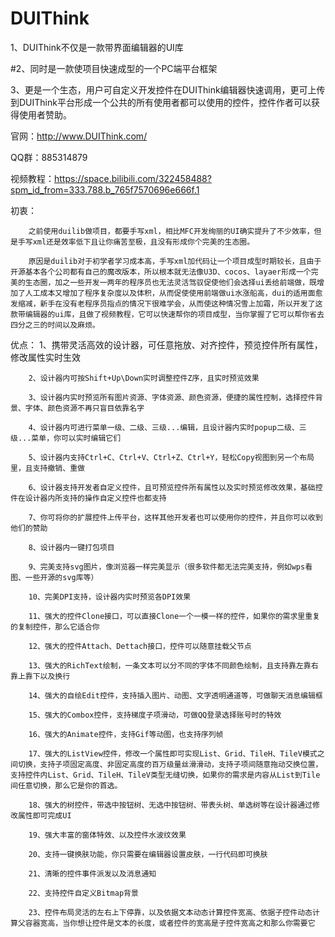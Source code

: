 # DUIThink
1、DUIThink不仅是一款带界面编辑器的UI库

#2、同时是一款使项目快速成型的一个PC端平台框架

3、更是一个生态，用户可自定义开发控件在DUIThink编辑器快速调用，更可上传到DUIThink平台形成一个公共的所有使用者都可以使用的控件，控件作者可以获得使用者赞助。

官网：http://www.DUIThink.com/

QQ群：885314879

视频教程：https://space.bilibili.com/322458488?spm_id_from=333.788.b_765f7570696e666f.1

初衷：
  
        之前使用duilib做项目，都要手写xml，相比MFC开发绚丽的UI确实提升了不少效率，但是手写xml还是效率低下且让你痛苦至极，且没有形成你个完美的生态圈。
  
        原因是duilib对于初学者学习成本高，手写xml加代码让一个项目成型时期较长，且由于开源基本各个公司都有自己的魔改版本，所以根本就无法像U3D、cocos、layaer形成一个完美的生态圈，加之一些开发一两年的程序员也无法灵活驾驭促使他们会选择ui丢给前端做，既增加了人工成本又增加了程序复杂度以及体积，从而促使使用前端做ui水涨船高，dui的适用面愈发缩减，新手在没有老程序员指点的情况下很难学会，从而使这种情况雪上加霜，所以开发了这款带编辑器的ui库，且做了视频教程，它可以快速帮你的项目成型，当你掌握了它可以帮你省去四分之三的时间以及麻烦。

优点：
        1、携带灵活高效的设计器，可任意拖放、对齐控件，预览控件所有属性，修改属性实时生效

        2、设计器内可按Shift+Up\Down实时调整控件Z序，且实时预览效果

        3、设计器内实时预览所有图片资源、字体资源、颜色资源，便捷的属性控制，选择控件背景、字体、颜色资源不再只盲目依靠名字

        4、设计器内可进行菜单一级、二级、三级...编辑，且设计器内实时popup二级、三级...菜单，你可以实时编辑它们

        5、设计器内支持Ctrl+C、Ctrl+V、Ctrl+Z、Ctrl+Y，轻松Copy视图到另一个布局里，且支持撤销、重做

        6、设计器支持开发者自定义控件，且可预览控件所有属性以及实时预览修改效果，基础控件在设计器内所支持的操作自定义控件也都支持

        7、你可将你的扩展控件上传平台，这样其他开发者也可以使用你的控件，并且你可以收到他们的赞助

        8、设计器内一键打包项目

        9、完美支持svg图片，像浏览器一样完美显示（很多软件都无法完美支持，例如wps看图、一些开源的svg库等）

        10、完美DPI支持，设计器内实时预览各DPI效果

        11、强大的控件Clone接口，可以直接Clone一个一模一样的控件，如果你的需求里重复的复制控件，那么它适合你

        12、强大的控件Attach、Dettach接口，控件可以随意挂载父节点

        13、强大的RichText绘制，一条文本可以分不同的字体不同颜色绘制，且支持靠左靠右靠上靠下以及换行

        14、强大的自绘Edit控件，支持插入图片、动图、文字透明通道等，可做聊天消息编辑框

        15、强大的Combox控件，支持梯度子项滑动，可做QQ登录选择账号时的特效

        16、强大的Animate控件，支持Gif等动图，也支持序列帧

        17、强大的ListView控件，修改一个属性即可实现List、Grid、TileH、TileV模式之间切换，支持子项固定高度、非固定高度的百万级量丝滑滑动，支持子项间随意拖动交换位置，支持控件内List、Grid、TileH、TileV类型无缝切换，如果你的需求是内容从List到Tile间任意切换，那么它是你的首选。

        18、强大的树控件，带选中按钮树、无选中按钮树、带表头树、单选树等在设计器通过修改属性即可完成UI

        19、强大丰富的窗体特效、以及控件水波纹效果

        20、支持一键换肤功能，你只需要在编辑器设置皮肤，一行代码即可换肤

        21、清晰的控件事件派发以及消息通知

        22、支持控件自定义Bitmap背景

        23、控件布局灵活的左右上下停靠，以及依据文本动态计算控件宽高、依据子控件动态计算父容器宽高，当你想让控件是文本的长度，或者控件的宽高是子控件宽高之和那么你需要它


